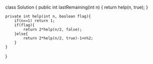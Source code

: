 class Solution {
    public int lastRemaining(int n) {
        return help(n, true);
    }
    
    private int help(int n, boolean flag){
        if(n==1) return 1;
        if(flag){
            return 2*help(n/2, false);
        }else{
            return 2*help(n/2, true)-1+n%2;
        }
    } 
}
